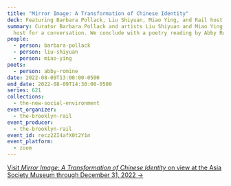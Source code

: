 ```yaml
---
title: "Mirror Image: A Transformation of Chinese Identity"
deck: Featuring Barbara Pollack, Liu Shiyuan, Miao Ying, and Rail host
summary: Curator Barbara Pollack and artists Liu Shiyuan and Miao Ying join Rail
  host for a conversation. We conclude with a poetry reading by Abby Romine.
people:
  - person: barbara-pollack
  - person: liu-shiyuan
  - person: miao-ying
poets:
  - person: abby-romine
date: 2022-08-09T13:00:00-0500
end_date: 2022-08-09T14:30:00-0500
series: 621
collections:
  - the-new-social-environment
event_organizer:
  - the-brooklyn-rail
event_producer:
  - the-brooklyn-rail
event_id: recz2ZI4afX0t2Y1n
event_platform:
  - zoom
---
```

[Visit *Mirror Image: A Transformation of Chinese Identity* on view at the Asia Society Museum through December 31, 2022 →](https://asiasociety.org/new-york/exhibitions/mirror-image-transformation-chinese-identity)